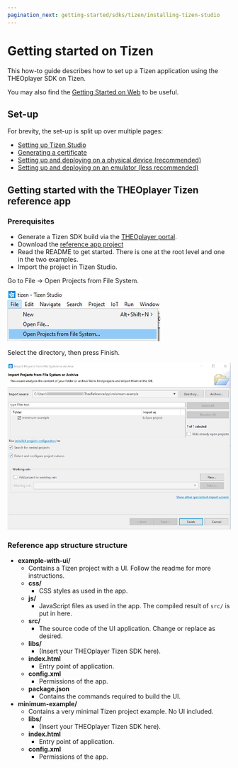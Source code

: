 ```yaml
---
pagination_next: getting-started/sdks/tizen/installing-tizen-studio
---
```


# Getting started on Tizen

This how-to guide describes how to set up a Tizen application using the THEOplayer SDK on Tizen.

You may also find the [Getting Started on Web](../01-web/00-getting-started.mdx) to be useful.

## Set-up

For brevity, the set-up is split up over multiple pages:

- [Setting up Tizen Studio](01-installing-tizen-studio.md)
- [Generating a certificate](02-generating-a-certificate.md)
- [Setting up and deploying on a physical device (recommended)](03-setting-up-physical.md)
- [Setting up and deploying on an emulator (less recommended)](04-setting-up-emulator.md)

## Getting started with the THEOplayer Tizen reference app

### Prerequisites

- Generate a Tizen SDK build via the [THEOplayer portal](https://portal.theoplayer.com/).
- Download the [reference app project](https://github.com/THEOplayer/samples-tizen)
- Read the README to get started. There is one at the root level and one in the two examples.
- Import the project in Tizen Studio.

Go to File -> Open Projects from File System.

![](../../../assets/img/import-1.jpg)

Select the directory, then press Finish.

![](../../../assets/img/import-2.jpg)

### Reference app structure structure

- **example-with-ui/**
  - Contains a Tizen project with a UI. Follow the readme for more instructions.
  - **css/**
    - CSS styles as used in the app.
  - **js/**
    - JavaScript files as used in the app. The compiled result of `src/` is put in here.
  - **src/**
    - The source code of the UI application. Change or replace as desired.
  - **libs/**
    - (Insert your THEOplayer Tizen SDK here).
  - **index.html**
    - Entry point of application.
  - **config.xml**
    - Permissions of the app.
  - **package.json**
    - Contains the commands required to build the UI.
- **minimum-example/**
  - Contains a very minimal Tizen project example. No UI included.
  - **libs/**
    - (Insert your THEOplayer Tizen SDK here).
  - **index.html**
    - Entry point of application.
  - **config.xml**
    - Permissions of the app.
